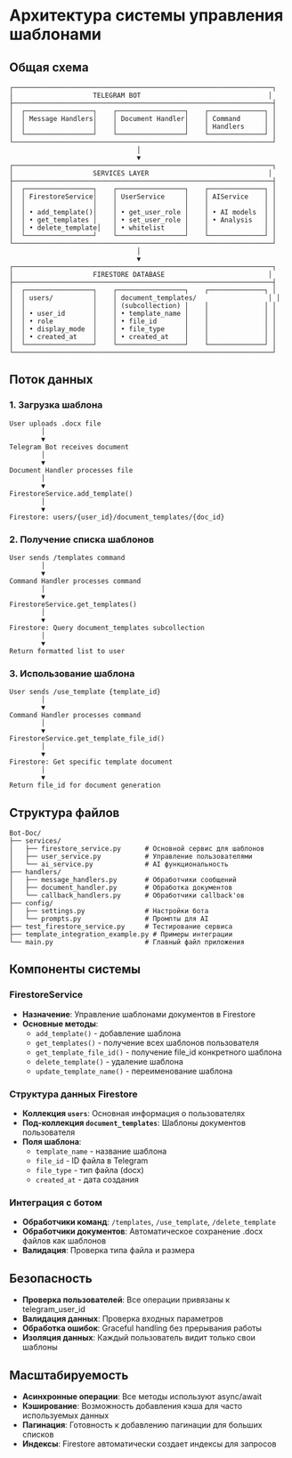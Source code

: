 # Архитектура системы управления шаблонами

## Общая схема

```
┌─────────────────────────────────────────────────────────────────┐
│                    TELEGRAM BOT                                │
├─────────────────────────────────────────────────────────────────┤
│  ┌─────────────────┐    ┌─────────────────┐    ┌──────────────┐ │
│  │ Message Handlers│    │ Document Handler│    │ Command      │ │
│  │                 │    │                 │    │ Handlers     │ │
│  └─────────────────┘    └─────────────────┘    └──────────────┘ │
└─────────────────────────────────────────────────────────────────┘
                                │
                                ▼
┌─────────────────────────────────────────────────────────────────┐
│                    SERVICES LAYER                              │
├─────────────────────────────────────────────────────────────────┤
│  ┌─────────────────┐    ┌─────────────────┐    ┌──────────────┐ │
│  │ FirestoreService│    │ UserService     │    │ AIService    │ │
│  │                 │    │                 │    │              │ │
│  │ • add_template()│    │ • get_user_role │    │ • AI models  │ │
│  │ • get_templates │    │ • set_user_role │    │ • Analysis   │ │
│  │ • delete_template│   │ • whitelist     │    │              │ │
│  └─────────────────┘    └─────────────────┘    └──────────────┘ │
└─────────────────────────────────────────────────────────────────┘
                                │
                                ▼
┌─────────────────────────────────────────────────────────────────┐
│                    FIRESTORE DATABASE                          │
├─────────────────────────────────────────────────────────────────┤
│  ┌─────────────────┐    ┌─────────────────┐    ┌──────────────┐ │
│  │ users/          │    │ document_templates/                  │ │
│  │                 │    │ (subcollection) │    │              │ │
│  │ • user_id       │    │ • template_name │    │              │ │
│  │ • role          │    │ • file_id       │    │              │ │
│  │ • display_mode  │    │ • file_type     │    │              │ │
│  │ • created_at    │    │ • created_at    │    │              │ │
│  └─────────────────┘    └─────────────────┘    └──────────────┘ │
└─────────────────────────────────────────────────────────────────┘
```

## Поток данных

### 1. Загрузка шаблона
```
User uploads .docx file
        │
        ▼
Telegram Bot receives document
        │
        ▼
Document Handler processes file
        │
        ▼
FirestoreService.add_template()
        │
        ▼
Firestore: users/{user_id}/document_templates/{doc_id}
```

### 2. Получение списка шаблонов
```
User sends /templates command
        │
        ▼
Command Handler processes command
        │
        ▼
FirestoreService.get_templates()
        │
        ▼
Firestore: Query document_templates subcollection
        │
        ▼
Return formatted list to user
```

### 3. Использование шаблона
```
User sends /use_template {template_id}
        │
        ▼
Command Handler processes command
        │
        ▼
FirestoreService.get_template_file_id()
        │
        ▼
Firestore: Get specific template document
        │
        ▼
Return file_id for document generation
```

## Структура файлов

```
Bot-Doc/
├── services/
│   ├── firestore_service.py      # Основной сервис для шаблонов
│   ├── user_service.py           # Управление пользователями
│   └── ai_service.py             # AI функциональность
├── handlers/
│   ├── message_handlers.py       # Обработчики сообщений
│   ├── document_handler.py       # Обработка документов
│   └── callback_handlers.py      # Обработчики callback'ов
├── config/
│   ├── settings.py               # Настройки бота
│   └── prompts.py                # Промпты для AI
├── test_firestore_service.py     # Тестирование сервиса
├── template_integration_example.py # Примеры интеграции
└── main.py                       # Главный файл приложения
```

## Компоненты системы

### FirestoreService
- **Назначение**: Управление шаблонами документов в Firestore
- **Основные методы**:
  - `add_template()` - добавление шаблона
  - `get_templates()` - получение всех шаблонов пользователя
  - `get_template_file_id()` - получение file_id конкретного шаблона
  - `delete_template()` - удаление шаблона
  - `update_template_name()` - переименование шаблона

### Структура данных Firestore
- **Коллекция `users`**: Основная информация о пользователях
- **Под-коллекция `document_templates`**: Шаблоны документов пользователя
- **Поля шаблона**:
  - `template_name` - название шаблона
  - `file_id` - ID файла в Telegram
  - `file_type` - тип файла (docx)
  - `created_at` - дата создания

### Интеграция с ботом
- **Обработчики команд**: `/templates`, `/use_template`, `/delete_template`
- **Обработчики документов**: Автоматическое сохранение .docx файлов как шаблонов
- **Валидация**: Проверка типа файла и размера

## Безопасность

- **Проверка пользователей**: Все операции привязаны к telegram_user_id
- **Валидация данных**: Проверка входных параметров
- **Обработка ошибок**: Graceful handling без прерывания работы
- **Изоляция данных**: Каждый пользователь видит только свои шаблоны

## Масштабируемость

- **Асинхронные операции**: Все методы используют async/await
- **Кэширование**: Возможность добавления кэша для часто используемых данных
- **Пагинация**: Готовность к добавлению пагинации для больших списков
- **Индексы**: Firestore автоматически создает индексы для запросов
